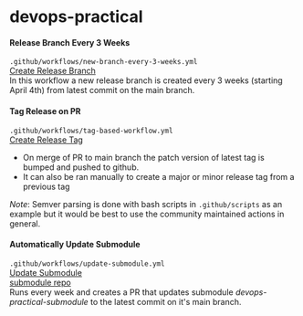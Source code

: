 # devops-practical 

#### Release Branch Every 3 Weeks
`.github/workflows/new-branch-every-3-weeks.yml`  
[Create Release Branch](https://github.com/riles-m/devops-practical/actions/workflows/new-branch-every-3-weeks.yaml)  
In this workflow a new release branch is created every 3 weeks (starting April 4th) from latest commit on the main branch.
#### Tag Release on PR 
`.github/workflows/tag-based-workflow.yml`  
[Create Release Tag](https://github.com/riles-m/devops-practical/actions/workflows/tag-based-workflow.yml)  
- On merge of PR to main branch the patch version of latest tag is bumped and
  pushed to github.
- It can also be ran manually to create a major or minor release tag from a
  previous tag

*Note*: Semver parsing is done with bash scripts in `.github/scripts` as an example but it would be best to use the community maintained actions in general.

#### Automatically Update Submodule
`.github/workflows/update-submodule.yml`  
[Update Submodule](https://github.com/riles-m/devops-practical/actions/workflows/update-submodule.yml)  
[submodule repo](https://github.com/riles-m/devops-practical-submodule)  
Runs every week and creates a PR that updates submodule *devops-practical-submodule* to the latest commit on it's main branch.
